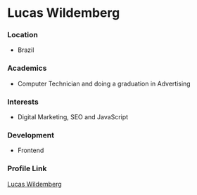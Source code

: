 # Lucas Wildemberg

### Location

- Brazil

### Academics

- Computer Technician and doing a graduation in Advertising

### Interests

- Digital Marketing, SEO and JavaScript

### Development

- Frontend

### Profile Link

[Lucas Wildemberg](https://github.com/lucaswildemberg)
